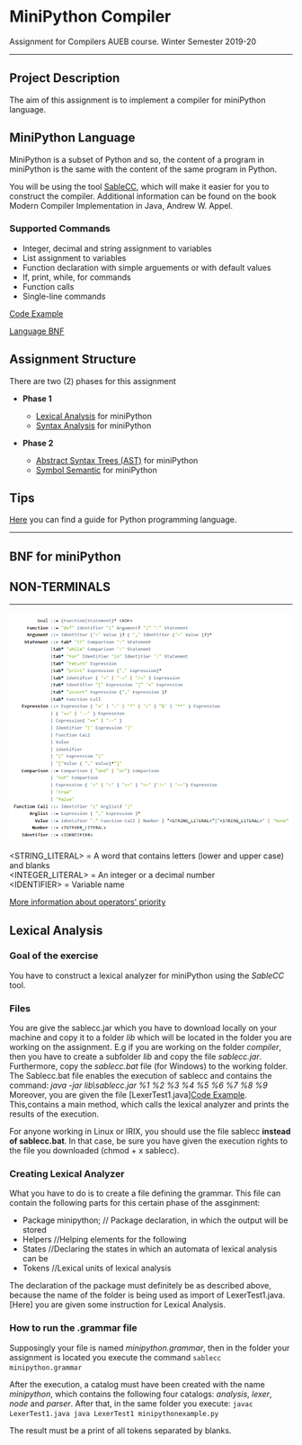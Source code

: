 # MiniPython Compiler

Assignment for Compilers AUEB course. Winter Semester 2019-20

---

## Project Description

The aim of this assignment is to implement a compiler for miniPython language.

## MiniPython Language

MiniPython is a subset of Python and so, the content of a program in miniPython is the same with the content of the same program in Python.

You will be using the tool [SableCC](http://www.sablecc.org/), which will make it easier for you to construct the compiler.
Additional information can be found on the book Modern Compiler Implementation in Java, Andrew W. Appel.

### Supported Commands

- Integer, decimal and string assignment to variables
- List assignment to variables
- Function declaration with simple arguements or with default values
- If, print, while, for commands
- Function calls
- Single-line commands

[Code Example](https://github.com/DikeaSot/MiniPythonCompiler/blob/main/Part%202/src/example.py "example.py")

[Language BNF](#bnf-for-minipython)

## Assignment Structure

There are two (2) phases for this assignment

- **Phase 1**
  - [Lexical Analysis](#lexical) for miniPython
  - [Syntax Analysis](#syntax) for miniPython

- **Phase 2**
  - [Abstract Syntax Trees (AST)](#ast) for miniPython
  - [Symbol Semantic](#semantic) for miniPython

## Tips

[Here](http://docs.python.org/tutorial/, "Python Guide") you can find a guide for Python programming language.

---

## <a name="bnf-for-minipython"></a> BNF for miniPython

## NON-TERMINALS

---

![BNF for MiniPython](/images/bnfForMiniPython.png)

<!-- Goal
:   ::= ([Function](#Function)\|[Statement](#Statement))\* \<EOF>

[Function](#Function)
:   ::= [\"def\"]{.string} [Identifier](#Identifier) [\"(\"]{.string}
    [Argument](#Argument)? [\")\"]{.string} [\":\"]{.string}
    [Statement](#Statement)

[Argument](#Argument)
:   ::= [Identifier](#Identifier) ([\"=\"]{.string} [Value](#Value) )? (
    [\",\"]{.string} [Identifier](#Identifier) ([\"=\"]{.string}
    [Value](#Value) )?)\*

[Statement](#Statement)
:   ::= **tab\*** [\"if\"]{.string} [Comparison](#Comparison)
    [\":\"]{.string} [Statement](#Statement)
:   \|**tab\*** [\"while\"]{.string} [Comparison](#Comparison)
    [\":\"]{.string} [Statement](#Statement)
:   \|**tab\*** [\"for\"]{.string} [Identifier](#Identifier)
    [\"in\"]{.string} [Identifier](#Identifier) [\":\"]{.string}
    [Statement](#Statement)
:   \|**tab\*** [\"return\"]{.string} [Expression](#Expression)
:   \|**tab\*** [\"print\"]{.string} [Expression](#Expression)
    ([\",\"]{.string} [Expression](#Expression))\*
:   \|**tab\*** [Identifier](#Identifier) ( [\"=\"]{.string} \|
    [\"-=\"]{.string} \| [\"/=\"]{.string} ) [Expression](#Expression)
:   \|**tab\*** [Identifier](#Identifier) [\"\[\"]{.string}
    [Expression](#Expression) [\"\]\"]{.string} [\"=\"]{.string}
    [Expression](#Expression)
:   \|**tab\*** [\"assert\"]{.string} [Expression](#Expression)
    ([\",\"]{.string} [Expression](#Expression) )?
:   \|**tab\*** [Function Call](#Function-Call)

[Expression](#Expression)
:   ::= [Expression](#Expression) ( [\"+\"]{.string} \| [\"-\"]{.string}
    \| [\"\*\"]{.string} \| [\"/\"]{.string} \| [\"%\"]{.string} \|
    [\"\*\*\"]{.string} ) [Expression](#Expression)
:   \| ( [\"++\"]{.string} \| [\"\--\"]{.string} )
    [Expression](#Expression)
:   \| [Expression](#Expression)( [\"++\"]{.string} \|
    [\"\--\"]{.string} )
:   \| [Identifier](#Identifier) [\"\[\"]{.string}
    [Expression](#Expression) [\"\]\"]{.string}
:   \| [Function Call](#Function-Call)
:   \| [Value](#Value)
:   \| [Identifier](#Identifier)
:   \| [\"(\"]{.string} [Expression](#Expression) [\")\"]{.string}
:   \| [\"\[\"]{.string}[Value](#Value) ( [\",\"]{.string}
    [Value](#Value))\*[\"\]\"]{.string}

[Comparison](#Comparison)
:   ::= [Comparison](#Comparison) ( [\"and\"]{.string} \|
    [\"or\"]{.string}) [Comparison](#Comparison)
:   \| [\"not\"]{.string} [Comparison](#Comparison)
:   \| [Expression](#Expression) ( [\"\>\"]{.string} \|
    [\"\<\"]{.string} \| [\"\>=\"]{.string} \| [\"\<=\"]{.string}
    \|[\"!=\"]{.string} \| [\"==\"]{.string}) [Expression](#Expression)
:   \| [\"true\"]{.string}
:   \| [\"false\"]{.string}

[Function Call](#Function-Call)
:   ::= [Identifier](#Identifier) [\"(\"]{.string} [Arglist](#Arglist)?
    [\")\"]{.string}

[Arglist](#Arglist)
:   ::= [Expression](#Expression) ( [\",\"]{.string}
    [Expression](#Expression) )\*

[Value](#Value)
:   ::= [Identifier](#Identifier) [\".\"]{.string} [Function
    Call](#Function-Call) \| [Number](#Number) \|
    \"\<STRING_LITERAL>\"\|\'\<STRING_LITERAL>\' \| [\"None\"]{.string}

[Number](#Number)
:   ::= \<INTEGER_LITERAL>

[Identifier](#)
:   ::= \<IDENTIFIER> -->

\<STRING_LITERAL> = A word that contains letters (lower and upper case) and blanks\
\<INTEGER_LITERAL> = An integer or a decimal number\
\<IDENTIFIER> = Variable name

[More information about operators' priority](http://www.mathcs.emory.edu/~valerie/courses/fall10/155/resources/op_precedence.html)

## <a name="lexical"></a> Lexical Analysis

### Goal of the exercise
You have to construct a lexical analyzer for miniPython using the *SableCC* tool.

### Files
You are give the sablecc.jar which you have to download locally on your machine and copy it to a folder *lib* which will be located in the folder you are working on the assignment.
E.g if you are working on the folder *compiler*, then you have to create a subfolder *lib* and copy the file *sablecc.jar*.
Furthermore, copy the *sablecc.bat* file (for Windows) to the working folder.
The Sablecc.bat file enables the execution of sablecc and contains the command: *java -jar lib\sablecc.jar %1 %2 %3 %4 %5 %6 %7 %8 %9*
Moreover, you are given the file [LexerTest1.java][Code Example](https://github.com/DikeaSot/MiniPythonCompiler/tree/main/Part%201/LexerTest1.java/ "LexerTest1.java"). This,contains a main method, which calls the lexical analyzer and prints the results of the execution.

For anyone working in Linux or IRIX, you should use the file sablecc **instead of sablecc.bat**. In that case, be sure you have given the execution rights to the file you downloaded (chmod + x sablecc).

### Creating Lexical Analyzer

What you have to do is to create a file defining the grammar. This file can contain the following parts for this certain phase of the assginment:

- Package minipython; // Package declaration, in which the output will be stored
- Helpers //Helping elements for the following
- States //Declaring the states in which an automata of lexical analysis can be
- Tokens //Lexical units of lexical analysis

The declaration of the package must definitely be as described above, because the name of the folder is being used as import of LexerTest1.java.
[Here] you are given some instruction for Lexical Analysis.

### How to run the .grammar file

Supposingly your file is named *minipython.grammar*, then in the folder your assignment is located you execute the command `sablecc minipython.grammar`

After the execution, a catalog must have been created with the name *minipython*, which contains the following four catalogs: *analysis*, *lexer*, *node* and *parser*.
After that, in the same folder you execute:
`javac LexerTest1.java
java LexerTest1 minipythonexample.py`

The result must be a print of all tokens separated by blanks.